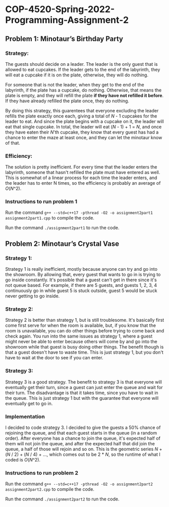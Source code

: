 # COP-4520-Spring-2022-Programming-Assignment-2

## Problem 1: Minotaur’s Birthday Party

### Strategy:
The guests should decide on a leader. The leader is the only guest that is allowed to eat cupcakes. If the leader gets to the end of the labyrinth, they will eat a cupcake if it is on the plate, otherwise, they will do nothing.

For someone that is not the leader, when they get to the end of the labyrinth, if the plate has a cupcake, do nothing. Otherwise, that means the plate is empty, and they will refill the plate **if they have not refilled it before**. If they have already refilled the plate once, they do nothing.

By doing this strategy, this guarentees that everyone excluding the leader refills the plate exactly once each, giving a total of _N_ - 1 cupcakes for the leader to eat. And since the plate begins with a cupcake on it, the leader will eat that single cupcake. In total, the leader will eat (_N_ - 1) + 1 = _N_, and once they have eaten their _N_'th cupcake, they know that every guest has had a chance to enter the maze at least once, and they can let the minotaur know of that.


### Efficiency:
The solution is pretty inefficient. For every time that the leader enters the labyrinth, someone that hasn't refilled the plate must have entered as well. This is somewhat of a linear process for each time the leader enters, and the leader has to enter N times, so the efficiency is probably an average of _O_(_N_^2).


### Instructions to run problem 1

Run the command `g++ --std=c++17 -pthread -O2 -o assignment2part1 assignment2part1.cpp` to compile the code.

Run the command `./assignment2part1` to run the code.


## Problem 2: Minotaur’s Crystal Vase

### Strategy 1:
Strategy 1 is really inefficient, mostly because anyone can try and go into the showroom. By allowing that, every guest that wants to go in is trying to go inside constantly. It's possible that a guest can't get in there since it's not queue based. For example, if there are 5 guests, and guests 1, 2, 3, 4 continuously go in while guest 5 is stuck outside, guest 5 would be stuck never getting to go inside.

### Strategy 2:
Strategy 2 is better than strategy 1, but is still troublesome. It's basically first come first serve for when the room is available, but, if you know that the room is unavailable, you can do other things before trying to come back and check again. You run into the same issues as strategy 1, where a guest might never be able to enter because others will come by and go into the showroom while that guest is busy doing other things. The benefit though is that a guest doesn't have to waste time. This is just strategy 1, but you don't have to wait at the door to see if you can enter.

### Strategy 3:
Strategy 3 is a good strategy. The benefit to strategy 3 is that everyone will eventually get their turn, since a guest can just enter the queue and wait for their turn. The disadvantage is that it takes time, since you have to wait in the queue. This is just strategy 1 but with the guarantee that everyone will eventually get to go in.

### Implementation
I decided to code strategy 3. I decided to give the guests a 50% chance of rejoining the queue, and that each guest starts in the queue (in a random order). After everyone has a chance to join the queue, it's expected half of them will not join the queue, and after the expected half that did join the queue, a half of those will rejoin and so on. This is the geometric series _N_ + (_N_ / 2) + (_N_ / 4) + ..., which comes out to be 2 * _N_, so the runtime of what I coded is _O_(_N_^2).

### Instructions to run problem 2

Run the command `g++ --std=c++17 -pthread -O2 -o assignment2part2 assignment2part2.cpp` to compile the code.

Run the command `./assignment2part2` to run the code.
